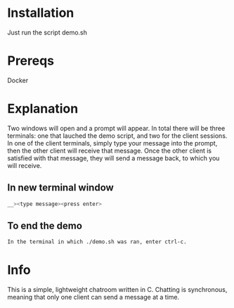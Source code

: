 # Installation

Just run the script demo.sh

# Prereqs

Docker

# Explanation

Two windows will open and a prompt will appear. In total there will be three terminals: one that lauched the demo script, and two for the client sessions.\
In one of the client terminals, simply type your message into the prompt, then the other client will receive that message. 
Once the other client is satisfied with that message, they will send a message back, to which you will receive.

## In new terminal window

```bash
__><type message><press enter>
```

## To end the demo 

```bash
In the terminal in which ./demo.sh was ran, enter ctrl-c.
```

# Info

This is a simple, lightweight chatroom written in C. Chatting is synchronous, meaning that only one client can send a message at a time.
